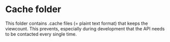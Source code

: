 # Cache folder
This folder contains .cache files (= plaint text format) that keeps the viewcount.
This prevents, especially during development that the API needs to be contacted every single time.